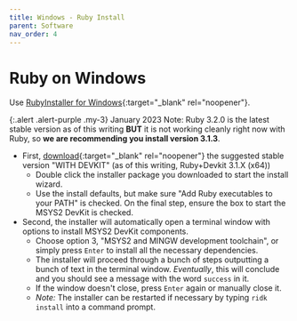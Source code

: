 ```yaml
---
title: Windows - Ruby Install
parent: Software
nav_order: 4
---
```


# Ruby on Windows

Use [RubyInstaller for Windows](https://rubyinstaller.org/){:target="_blank" rel="noopener"}.

{:.alert .alert-purple .my-3}
January 2023 Note: Ruby 3.2.0 is the latest stable version as of this writing **BUT** it is not working cleanly right now with Ruby, so **we are recommending you install version 3.1.3**.


- First, [download](https://rubyinstaller.org/downloads/){:target="_blank" rel="noopener"} the suggested stable version "WITH DEVKIT" (as of this writing, Ruby+Devkit 3.1.X (x64))
    - Double click the installer package you downloaded to start the install wizard. 
    - Use the install defaults, but make sure "Add Ruby executables to your PATH" is checked. On the final step, ensure the box to start the MSYS2 DevKit is checked.
- Second, the installer will automatically open a terminal window with options to install MSYS2 DevKit components. 
    - Choose option 3, "MSYS2 and MINGW development toolchain", or simply press `Enter` to install all the necessary dependencies. 
    - The installer will proceed through a bunch of steps outputting a bunch of text in the terminal window. *Eventually*, this will conclude and you should see a message with the word `success` in it. 
    - If the window doesn't close, press `Enter` again or manually close it. 
    - *Note:* The installer can be restarted if necessary by typing `ridk install` into a command prompt.
